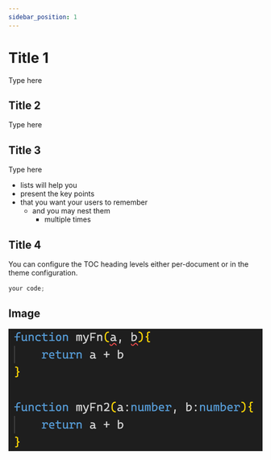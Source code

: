```yaml
---
sidebar_position: 1
---
```


# Title 1

Type here

## Title 2

Type here

## Title 3

Type here

- lists will help you
- present the key points
- that you want your users to remember
  - and you may nest them
    - multiple times

## Title 4

You can configure the TOC heading levels either per-document or in the theme configuration.

<!-- markdown 使用```包裹 -->

```js title='test.js'
your code;
```

<!-- image -->

## Image

![示例横幅](./assets/test1.png)
